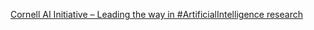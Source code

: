 [Cornell AI Initiative – Leading the way in #ArtificialIntelligence research](https://qi.tc/qi/116520)